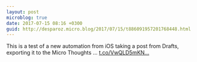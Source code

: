 ```yaml
---
layout: post
microblog: true
date: 2017-07-15 08:16 +0300
guid: http://desparoz.micro.blog/2017/07/15/t886091957201768448.html
---
```

This is a test of a new automation from iOS taking a post from Drafts, exporting it to the Micro Thoughts ... [t.co/VwQLD5mKN...](https://t.co/VwQLD5mKNL)
